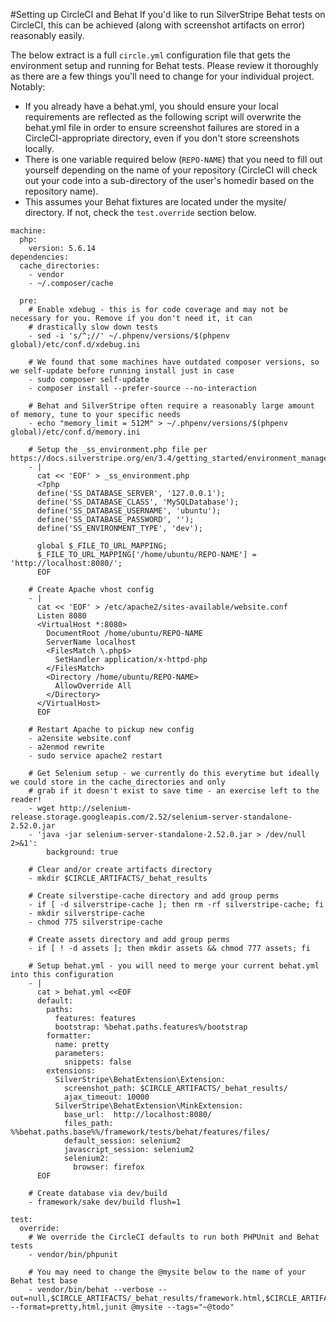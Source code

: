 #Setting up CircleCI and Behat
If you'd like to run SilverStripe Behat tests on CircleCI, this can be achieved (along with screenshot artifacts on 
error) reasonably easily.
 
The below extract is a full `circle.yml` configuration file that gets the environment setup and running for Behat tests. 
Please review it thoroughly as there are a few things you'll need to change for your individual project. Notably:

 * If you already have a behat.yml, you should ensure your local requirements are reflected as the following script will
 overwrite the behat.yml file in order to ensure screenshot failures are stored in a CircleCI-appropriate directory, 
 even if you don't store screenshots locally.
 * There is one variable required below (`REPO-NAME`) that you need to fill out yourself depending on the name of your 
 repository (CircleCI will check out your code into a sub-directory of the user's homedir based on the repository name).
 * This assumes your Behat fixtures are located under the mysite/ directory. If not, check the `test.override` section 
 below.

```
machine:
  php:
    version: 5.6.14
dependencies:
  cache_directories:
    - vendor
    - ~/.composer/cache

  pre:
    # Enable xdebug - this is for code coverage and may not be necessary for you. Remove if you don't need it, it can 
    # drastically slow down tests
    - sed -i 's/^;//' ~/.phpenv/versions/$(phpenv global)/etc/conf.d/xdebug.ini
    
    # We found that some machines have outdated composer versions, so we self-update before running install just in case 
    - sudo composer self-update
    - composer install --prefer-source --no-interaction
    
    # Behat and SilverStripe often require a reasonably large amount of memory, tune to your specific needs
    - echo "memory_limit = 512M" > ~/.phpenv/versions/$(phpenv global)/etc/conf.d/memory.ini
    
    # Setup the _ss_environment.php file per https://docs.silverstripe.org/en/3.4/getting_started/environment_management
    - |
      cat << 'EOF' > _ss_environment.php
      <?php
      define('SS_DATABASE_SERVER', '127.0.0.1');
      define('SS_DATABASE_CLASS', 'MySQLDatabase');
      define('SS_DATABASE_USERNAME', 'ubuntu');
      define('SS_DATABASE_PASSWORD', '');
      define('SS_ENVIRONMENT_TYPE', 'dev');
      
      global $_FILE_TO_URL_MAPPING;
      $_FILE_TO_URL_MAPPING['/home/ubuntu/REPO-NAME'] = 'http://localhost:8080/';
      EOF

    # Create Apache vhost config
    - |
      cat << 'EOF' > /etc/apache2/sites-available/website.conf
      Listen 8080
      <VirtualHost *:8080>
        DocumentRoot /home/ubuntu/REPO-NAME
        ServerName localhost
        <FilesMatch \.php$>
          SetHandler application/x-httpd-php
        </FilesMatch>
        <Directory /home/ubuntu/REPO-NAME>
          AllowOverride All
        </Directory>
      </VirtualHost>
      EOF

    # Restart Apache to pickup new config
    - a2ensite website.conf
    - a2enmod rewrite
    - sudo service apache2 restart

    # Get Selenium setup - we currently do this everytime but ideally we could store in the cache_directories and only 
    # grab if it doesn't exist to save time - an exercise left to the reader!
    - wget http://selenium-release.storage.googleapis.com/2.52/selenium-server-standalone-2.52.0.jar
    - 'java -jar selenium-server-standalone-2.52.0.jar > /dev/null 2>&1':
        background: true

    # Clear and/or create artifacts directory
    - mkdir $CIRCLE_ARTIFACTS/_behat_results

    # Create silverstipe-cache directory and add group perms
    - if [ -d silverstripe-cache ]; then rm -rf silverstripe-cache; fi
    - mkdir silverstripe-cache
    - chmod 775 silverstripe-cache

    # Create assets directory and add group perms
    - if [ ! -d assets ]; then mkdir assets && chmod 777 assets; fi
    
    # Setup behat.yml - you will need to merge your current behat.yml into this configuration
    - |
      cat > behat.yml <<EOF
      default:
        paths:
          features: features
          bootstrap: %behat.paths.features%/bootstrap
        formatter:
          name: pretty
          parameters:
            snippets: false
        extensions:
          SilverStripe\BehatExtension\Extension:
            screenshot_path: $CIRCLE_ARTIFACTS/_behat_results/
            ajax_timeout: 10000
          SilverStripe\BehatExtension\MinkExtension:
            base_url:  http://localhost:8080/
            files_path: %%behat.paths.base%%/framework/tests/behat/features/files/
            default_session: selenium2
            javascript_session: selenium2
            selenium2:
              browser: firefox
      EOF

    # Create database via dev/build
    - framework/sake dev/build flush=1

test:
  override:
    # We override the CircleCI defaults to run both PHPUnit and Behat tests
    - vendor/bin/phpunit
    
    # You may need to change the @mysite below to the name of your Behat test base
    - vendor/bin/behat --verbose --out=null,$CIRCLE_ARTIFACTS/_behat_results/framework.html,$CIRCLE_ARTIFACTS/_behat_results --format=pretty,html,junit @mysite --tags="~@todo"
```